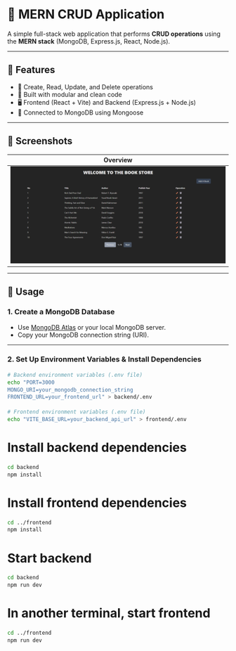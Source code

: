 # 🧾 MERN CRUD Application

A simple full-stack web application that performs **CRUD operations** using the **MERN stack** (MongoDB, Express.js, React, Node.js).

---

## 🚀 Features

- 📝 Create, Read, Update, and Delete operations
- 🧩 Built with modular and clean code
- 🖥️ Frontend (React + Vite) and Backend (Express.js + Node.js)
- 🔗 Connected to MongoDB using Mongoose

---

## 📸 Screenshots

| Overview                   |
| -------------------------- |
| ![Overview](/overview.png) |

---

## 🔧 Usage

### 1. Create a MongoDB Database

- Use [MongoDB Atlas](https://www.mongodb.com/cloud/atlas) or your local MongoDB server.
- Copy your MongoDB connection string (URI).

---

### 2. Set Up Environment Variables & Install Dependencies

```bash
# Backend environment variables (.env file)
echo "PORT=3000
MONGO_URI=your_mongodb_connection_string
FRONTEND_URL=your_frontend_url" > backend/.env

# Frontend environment variables (.env file)
echo "VITE_BASE_URL=your_backend_api_url" > frontend/.env

```

# Install backend dependencies

```bash
cd backend
npm install
```

# Install frontend dependencies

```bash
cd ../frontend
npm install
```

# Start backend

```bash
cd backend
npm run dev
```

# In another terminal, start frontend

```bash
cd ../frontend
npm run dev
```
